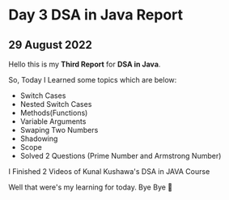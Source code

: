 # Day 3 DSA in Java Report

## 29 August 2022

Hello this is my **Third Report** for **DSA in Java**.

So, Today I Learned some topics which are below:

- Switch Cases
- Nested Switch Cases
- Methods(Functions)
- Variable Arguments
- Swaping Two Numbers
- Shadowing
- Scope
- Solved 2 Questions (Prime Number and Armstrong Number)

I Finished 2 Videos of Kunal Kushawa's DSA in JAVA Course


Well that were's my learning for today. Bye Bye :wave:
